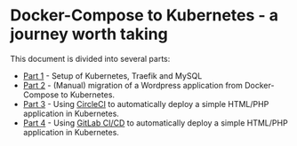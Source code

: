 # Docker-Compose to Kubernetes - a journey worth taking

This document is divided into several parts:
* [Part 1](Migration-Part-1.md) - Setup of Kubernetes, Traefik and MySQL
* [Part 2](Migration-Part-2.md) - (Manual) migration of a Wordpress application from Docker-Compose to Kubernetes.
* [Part 3](Migration-Part-3.md) - Using [CircleCI](https://circleci.com/) to automatically deploy a simple HTML/PHP application in Kubernetes. 
* [Part 4](Migration-Part-4.md) - Using [GitLab CI/CD](https://gitlab.com/) to automatically deploy a simple HTML/PHP application in Kubernetes. 

